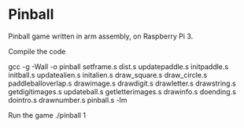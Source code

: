 # Pinball
Pinball game written in arm assembly, on Raspberry Pi 3.

Compile the code

gcc -g -Wall -o pinball setframe.s dist.s updatepaddle.s initpaddle.s initball.s updatealien.s initalien.s draw_square.s  draw_circle.s paddleballoverlap.s drawimage.s drawdigit.s drawletter.s drawstring.s getdigitimages.s updateball.s  getletterimages.s drawinfo.s doending.s dointro.s drawnumber.s pinball.s -lm

Run the game
./pinball 1
